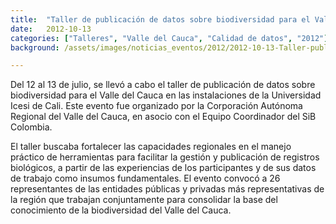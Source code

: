 ```yaml
---
title:  "Taller de publicación de datos sobre biodiversidad para el Valle del Cauca"
date:   2012-10-13
categories: ["Talleres", "Valle del Cauca", "Calidad de datos", "2012"]
background: /assets/images/noticias_eventos/2012/2012-10-13-Taller-publicacion-datos-valle-cauca.jpg

---
```


Del 12 al 13 de julio, se llevó a cabo el taller de publicación de datos sobre biodiversidad para el Valle  del Cauca en las instalaciones de la Universidad Icesi de Cali. Este evento fue organizado por la Corporación Autónoma Regional del Valle del Cauca, en asocio con el Equipo Coordinador del SiB Colombia.  

El taller buscaba fortalecer las capacidades regionales en el manejo práctico de herramientas para facilitar la gestión y publicación de registros biológicos, a partir de las experiencias de los participantes y de sus datos de trabajo como insumos fundamentales. El evento convocó a 26 representantes de las entidades públicas y privadas más representativas de la región que trabajan conjuntamente para consolidar la base del conocimiento de la biodiversidad del Valle del Cauca.
